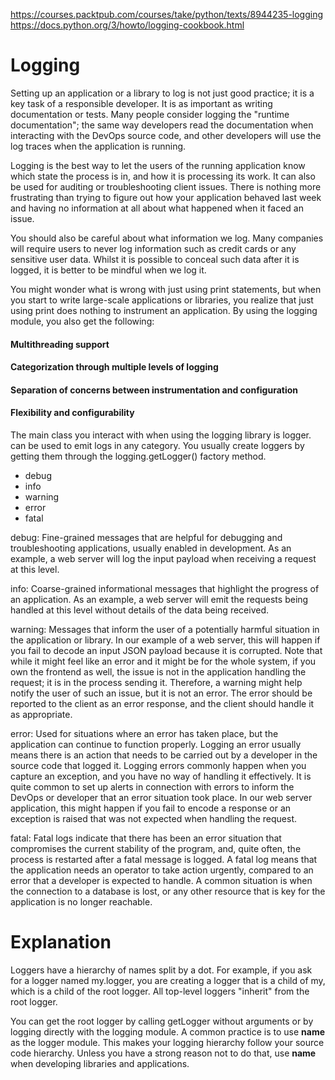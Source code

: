 https://courses.packtpub.com/courses/take/python/texts/8944235-logging
https://docs.python.org/3/howto/logging-cookbook.html

# Logging

Setting up an application or a library to log is not just good practice; it is a key task of a responsible developer. It is as important as writing documentation or tests. Many people consider logging the "runtime documentation"; the same way developers read the documentation when interacting with the DevOps source code, and other developers will use the log traces when the application is running.

Logging is the best way to let the users of the running application know which state the process is in, and how it is processing its work. It can also be used for auditing or troubleshooting client issues. There is nothing more frustrating than trying to figure out how your application behaved last week and having no information at all about what happened when it faced an issue.

You should also be careful about what information we log. Many companies will require users to never log information such as credit cards or any sensitive user data. Whilst it is possible to conceal such data after it is logged, it is better to be mindful when we log it.

You might wonder what is wrong with just using print statements, but when you start to write large-scale applications or libraries, you realize that just using print does nothing to instrument an application. By using the logging module, you also get the following:


#### Multithreading support
#### Categorization through multiple levels of logging
#### Separation of concerns between instrumentation and configuration
#### Flexibility and configurability

The main class you interact with when using the logging library is logger. can be used to emit logs in any category. You usually create loggers by getting them through the logging.getLogger(<logger name>) factory method.
- debug
- info
- warning
- error
- fatal

debug: Fine-grained messages that are helpful for debugging and troubleshooting applications, usually enabled in development. As an example, a web server will log the input payload when receiving a request at this level.

info: Coarse-grained informational messages that highlight the progress of an application. As an example, a web server will emit the requests being handled at this level without details of the data being received.

warning: Messages that inform the user of a potentially harmful situation in the application or library. In our example of a web server, this will happen if you fail to decode an input JSON payload because it is corrupted. Note that while it might feel like an error and it might be for the whole system, if you own the frontend as well, the issue is not in the application handling the request; it is in the process sending it. Therefore, a warning might help notify the user of such an issue, but it is not an error. The error should be reported to the client as an error response, and the client should handle it as appropriate.

error: Used for situations where an error has taken place, but the application can continue to function properly. Logging an error usually means there is an action that needs to be carried out by a developer in the source code that logged it. Logging errors commonly happen when you capture an exception, and you have no way of handling it effectively. It is quite common to set up alerts in connection with errors to inform the DevOps or developer that an error situation took place. In our web server application, this might happen if you fail to encode a response or an exception is raised that was not expected when handling the request.

fatal: Fatal logs indicate that there has been an error situation that compromises the current stability of the program, and, quite often, the process is restarted after a fatal message is logged. A fatal log means that the application needs an operator to take action urgently, compared to an error that a developer is expected to handle. A common situation is when the connection to a database is lost, or any other resource that is key for the application is no longer reachable.




# Explanation
Loggers have a hierarchy of names split by a dot. For example, if you ask for a logger named my.logger, you are creating a logger that is a child of my, which is a child of the root logger. All top-level loggers "inherit" from the root logger.

You can get the root logger by calling getLogger without arguments or by logging directly with the logging module. A common practice is to use __name__ as the logger module. This makes your logging hierarchy follow your source code hierarchy. Unless you have a strong reason not to do that, use __name__ when developing libraries and applications.